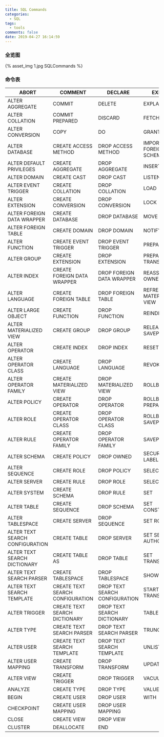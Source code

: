 ```yaml
---
title: SQL Commands
categories:
  - SQL
tags:
  - tools
comments: false
date: 2019-04-27 16:14:59
---
```

### 全览图
{% asset_img 1.jpg SQLCommands %}

### 命令表
| ABORT | COMMENT | DECLARE | EXECUTE |
| --- | --- | --- | --- |
| ALTER AGGREGATE | COMMIT | DELETE | EXPLAIN |
| ALTER COLLATION | COMMIT PREPARED | DISCARD | FETCH |
| ALTER CONVERSION | COPY | DO | GRANT |
| ALTER DATABASE | CREATE ACCESS METHOD | DROP ACCESS METHOD | IMPORT FOREIGN SCHEMA |
| ALTER DEFAULT PRIVILEGES | CREATE AGGREGATE | DROP AGGREGATE | INSERT |
| ALTER DOMAIN | CREATE CAST | DROP CAST | LISTEN |
| ALTER EVENT TRIGGER | CREATE COLLATION | DROP COLLATION | LOAD |
| ALTER EXTENSION | CREATE CONVERSION | DROP CONVERSION | LOCK |
| ALTER FOREIGN DATA WRAPPER | CREATE DATABASE | DROP DATABASE | MOVE |
| ALTER FOREIGN TABLE | CREATE DOMAIN | DROP DOMAIN | NOTIFY |
| ALTER FUNCTION | CREATE EVENT TRIGGER | DROP EVENT TRIGGER | PREPARE |
| ALTER GROUP | CREATE EXTENSION  | DROP EXTENSION | PREPARE TRANSACTION |
| ALTER INDEX | CREATE FOREIGN DATA WRAPPER | DROP FOREIGN DATA WRAPPER | REASSIGN OWNED |
| ALTER LANGUAGE | CREATE FOREIGN TABLE | DROP FOREIGN TABLE | REFRESH MATERIALIZED VIEW |
| ALTER LARGE OBJECT | CREATE FUNCTION | DROP FUNCTION | REINDEX |
| ALTER MATERIALIZED VIEW | CREATE GROUP  | DROP GROUP | RELEASE SAVEPOINT |
| ALTER OPERATOR | CREATE INDEX | DROP INDEX | RESET |
| ALTER OPERATOR CLASS  | CREATE LANGUAGE | DROP LANGUAGE | REVOKE |
| ALTER OPERATOR FAMILY | CREATE MATERIALIZED VIEW | DROP MATERIALIZED VIEW | ROLLBACK |
| ALTER POLICY | CREATE OPERATOR | DROP OPERATOR | ROLLBACK PREPARED |
| ALTER ROLE | CREATE OPERATOR CLASS | DROP OPERATOR CLASS  | ROLLBACK TO SAVEPOINT |
| ALTER RULE | CREATE OPERATOR FAMILY | DROP OPERATOR FAMILY | SAVEPOINT |
| ALTER SCHEMA | CREATE POLICY | DROP OWNED | SECURITY LABEL |
| ALTER SEQUENCE | CREATE ROLE | DROP POLICY | SELECT |
| ALTER SERVER | CREATE RULE | DROP ROLE | SELECT INTO |
| ALTER SYSTEM | CREATE SCHEMA | DROP RULE | SET |
| ALTER TABLE | CREATE SEQUENCE | DROP SCHEMA | SET CONSTRAINTS |
| ALTER TABLESPACE | CREATE SERVER | DROP SEQUENCE | SET ROLE |
| ALTER TEXT SEARCH CONFIGURATION | CREATE TABLE  | DROP SERVER | SET SESSION AUTHORIZATION |
| ALTER TEXT SEARCH DICTIONARY | CREATE TABLE AS | DROP TABLE  | SET TRANSACTION |
| ALTER TEXT SEARCH PARSER | CREATE TABLESPACE | DROP TABLESPACE | SHOW |
| ALTER TEXT SEARCH TEMPLATE | CREATE TEXT SEARCH CONFIGURATION | DROP TEXT SEARCH CONFIGURATION | START TRANSACTION |
| ALTER TRIGGER | CREATE TEXT SEARCH DICTIONARY | DROP TEXT SEARCH DICTIONARY | TABLE |
| ALTER TYPE | CREATE TEXT SEARCH PARSER | DROP TEXT SEARCH PARSER | TRUNCATE |
| ALTER USER | CREATE TEXT SEARCH TEMPLATE | DROP TEXT SEARCH TEMPLATE | UNLISTEN |
| ALTER USER MAPPING | CREATE TRANSFORM | DROP TRANSFORM | UPDATE |
| ALTER VIEW | CREATE TRIGGER  | DROP TRIGGER | VACUUM |
| ANALYZE | CREATE TYPE | DROP TYPE | VALUES |
| BEGIN | CREATE USER | DROP USER | WITH |
| CHECKPOINT | CREATE USER MAPPING | DROP USER MAPPING |  |
| CLOSE | CREATE VIEW  | DROP VIEW  |  |
| CLUSTER | DEALLOCATE | END |  |
